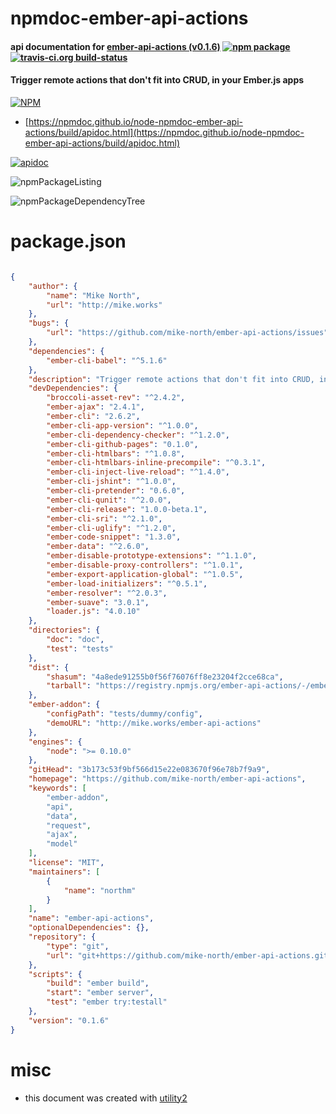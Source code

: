 # npmdoc-ember-api-actions

#### api documentation for  [ember-api-actions (v0.1.6)](https://github.com/mike-north/ember-api-actions)  [![npm package](https://img.shields.io/npm/v/npmdoc-ember-api-actions.svg?style=flat-square)](https://www.npmjs.org/package/npmdoc-ember-api-actions) [![travis-ci.org build-status](https://api.travis-ci.org/npmdoc/node-npmdoc-ember-api-actions.svg)](https://travis-ci.org/npmdoc/node-npmdoc-ember-api-actions)

#### Trigger remote actions that don't fit into CRUD, in your Ember.js apps

[![NPM](https://nodei.co/npm/ember-api-actions.png?downloads=true&downloadRank=true&stars=true)](https://www.npmjs.com/package/ember-api-actions)

- [https://npmdoc.github.io/node-npmdoc-ember-api-actions/build/apidoc.html](https://npmdoc.github.io/node-npmdoc-ember-api-actions/build/apidoc.html)

[![apidoc](https://npmdoc.github.io/node-npmdoc-ember-api-actions/build/screenCapture.buildCi.browser.%252Ftmp%252Fbuild%252Fapidoc.html.png)](https://npmdoc.github.io/node-npmdoc-ember-api-actions/build/apidoc.html)

![npmPackageListing](https://npmdoc.github.io/node-npmdoc-ember-api-actions/build/screenCapture.npmPackageListing.svg)

![npmPackageDependencyTree](https://npmdoc.github.io/node-npmdoc-ember-api-actions/build/screenCapture.npmPackageDependencyTree.svg)



# package.json

```json

{
    "author": {
        "name": "Mike North",
        "url": "http://mike.works"
    },
    "bugs": {
        "url": "https://github.com/mike-north/ember-api-actions/issues"
    },
    "dependencies": {
        "ember-cli-babel": "^5.1.6"
    },
    "description": "Trigger remote actions that don't fit into CRUD, in your Ember.js apps",
    "devDependencies": {
        "broccoli-asset-rev": "^2.4.2",
        "ember-ajax": "2.4.1",
        "ember-cli": "2.6.2",
        "ember-cli-app-version": "^1.0.0",
        "ember-cli-dependency-checker": "^1.2.0",
        "ember-cli-github-pages": "0.1.0",
        "ember-cli-htmlbars": "^1.0.8",
        "ember-cli-htmlbars-inline-precompile": "^0.3.1",
        "ember-cli-inject-live-reload": "^1.4.0",
        "ember-cli-jshint": "^1.0.0",
        "ember-cli-pretender": "0.6.0",
        "ember-cli-qunit": "^2.0.0",
        "ember-cli-release": "1.0.0-beta.1",
        "ember-cli-sri": "^2.1.0",
        "ember-cli-uglify": "^1.2.0",
        "ember-code-snippet": "1.3.0",
        "ember-data": "^2.6.0",
        "ember-disable-prototype-extensions": "^1.1.0",
        "ember-disable-proxy-controllers": "^1.0.1",
        "ember-export-application-global": "^1.0.5",
        "ember-load-initializers": "^0.5.1",
        "ember-resolver": "^2.0.3",
        "ember-suave": "3.0.1",
        "loader.js": "4.0.10"
    },
    "directories": {
        "doc": "doc",
        "test": "tests"
    },
    "dist": {
        "shasum": "4a8ede91255b0f56f76076ff8e23204f2cce68ca",
        "tarball": "https://registry.npmjs.org/ember-api-actions/-/ember-api-actions-0.1.6.tgz"
    },
    "ember-addon": {
        "configPath": "tests/dummy/config",
        "demoURL": "http://mike.works/ember-api-actions"
    },
    "engines": {
        "node": ">= 0.10.0"
    },
    "gitHead": "3b173c53f9bf566d15e22e083670f96e78b7f9a9",
    "homepage": "https://github.com/mike-north/ember-api-actions",
    "keywords": [
        "ember-addon",
        "api",
        "data",
        "request",
        "ajax",
        "model"
    ],
    "license": "MIT",
    "maintainers": [
        {
            "name": "northm"
        }
    ],
    "name": "ember-api-actions",
    "optionalDependencies": {},
    "repository": {
        "type": "git",
        "url": "git+https://github.com/mike-north/ember-api-actions.git"
    },
    "scripts": {
        "build": "ember build",
        "start": "ember server",
        "test": "ember try:testall"
    },
    "version": "0.1.6"
}
```



# misc
- this document was created with [utility2](https://github.com/kaizhu256/node-utility2)
